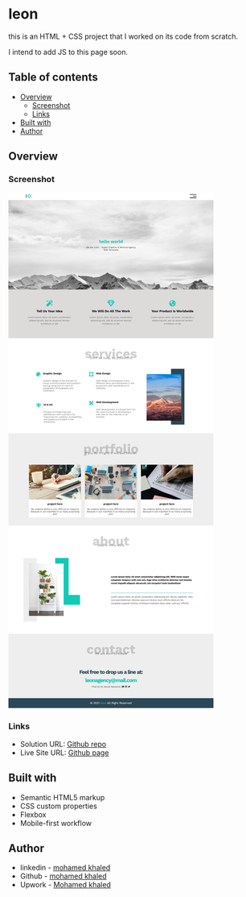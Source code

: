 # leon
this is an HTML + CSS project that I worked on its code from scratch.

I intend to add JS to this page soon.

## Table of contents

- [Overview](#overview)
  - [Screenshot](#screenshot)
  - [Links](#links)
- [Built with](#built-with)
- [Author](#author)


## Overview

### Screenshot

![](./preview.png)


### Links

- Solution URL: [Github repo](https://github.com/mohamedkhaled4053/leon)
- Live Site URL: [Github page](https://mohamedkhaled4053.github.io/leon/)



## Built with

- Semantic HTML5 markup
- CSS custom properties
- Flexbox
- Mobile-first workflow


## Author

- linkedin - [mohamed khaled](https://www.linkedin.com/in/mohamed-khaled-58602722b/)
- Github - [mohamed khaled](https://github.com/mohamedkhaled4053)
- Upwork - [Mohamed khaled](https://www.upwork.com/freelancers/~01a5a737ea63245d57)